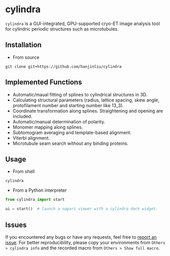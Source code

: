 # cylindra

`cylindra` is a GUI-integrated, GPU-supported cryo-ET image analysis tool for cylindric periodic structures such as microtubules.

## Installation

- From source

```
git clone git+https://github.com/hanjinliu/cylindra
```

## Implemented Functions

- Automatic/maual fitting of splines to cylindrical structures in 3D.
- Calculating structural parameters (radius, lattice spacing, skew angle, protofilament number and starting number like 13_3).
- Coordinate transformation along splines. Straightening and opening are included.
- Automatic/manual determination of polarity.
- Monomer mapping along splines.
- Subtomogram averaging and template-based alignment.
- Viterbi alignment.
- Microtubule seam search without any binding proteins.

## Usage

- From shell

```
cylindra
```

- From a Python interpreter

```python
from cylindra import start

ui = start()  # launch a napari viewer with a cylindra dock widget.
```

## Issues

If you encountered any bugs or have any requests, feel free to [report an issue](https://github.com/hanjinliu/cylindra/issues).
For better reproducibility, please copy your environments from `Others > cylindra info` and the recorded macro from `Others > Show full macro`.
